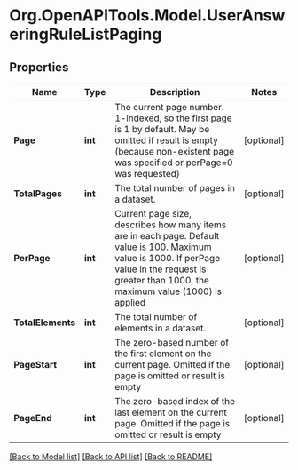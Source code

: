 
# Org.OpenAPITools.Model.UserAnsweringRuleListPaging

## Properties

Name | Type | Description | Notes
------------ | ------------- | ------------- | -------------
**Page** | **int** | The current page number. 1-indexed, so the first page is 1 by default. May be omitted if result is empty (because non-existent page was specified or perPage&#x3D;0 was requested) | [optional] 
**TotalPages** | **int** | The total number of pages in a dataset. | [optional] 
**PerPage** | **int** | Current page size, describes how many items are in each page. Default value is 100. Maximum value is 1000. If perPage value in the request is greater than 1000, the maximum value (1000) is applied | [optional] 
**TotalElements** | **int** | The total number of elements in a dataset. | [optional] 
**PageStart** | **int** | The zero-based number of the first element on the current page. Omitted if the page is omitted or result is empty | [optional] 
**PageEnd** | **int** | The zero-based index of the last element on the current page. Omitted if the page is omitted or result is empty | [optional] 

[[Back to Model list]](../README.md#documentation-for-models)
[[Back to API list]](../README.md#documentation-for-api-endpoints)
[[Back to README]](../README.md)

